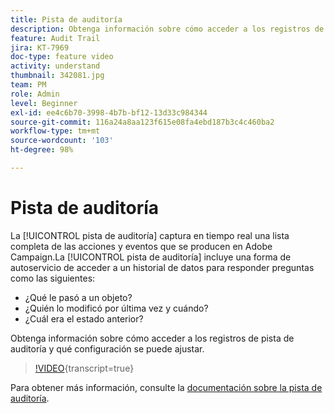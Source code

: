 ```yaml
---
title: Pista de auditoría
description: Obtenga información sobre cómo acceder a los registros de pista de auditoría y qué configuración se puede ajustar.
feature: Audit Trail
jira: KT-7969
doc-type: feature video
activity: understand
thumbnail: 342081.jpg
team: PM
role: Admin
level: Beginner
exl-id: ee4c6b70-3998-4b7b-bf12-13d33c984344
source-git-commit: 116a24a8aa123f615e08fa4ebd187b3c4c460ba2
workflow-type: tm+mt
source-wordcount: '103'
ht-degree: 98%

---
```


# Pista de auditoría

La [!UICONTROL pista de auditoría] captura en tiempo real una lista completa de las acciones y eventos que se producen en Adobe Campaign.La [!UICONTROL pista de auditoría] incluye una forma de autoservicio de acceder a un historial de datos para responder preguntas como las siguientes:

* ¿Qué le pasó a un objeto?
* ¿Quién lo modificó por última vez y cuándo?
* ¿Cuál era el estado anterior?

Obtenga información sobre cómo acceder a los registros de pista de auditoría y qué configuración se puede ajustar.

>[!VIDEO](https://video.tv.adobe.com/v/342081?quality=12&learn=on){transcript=true}

Para obtener más información, consulte la [documentación sobre la pista de auditoría](https://experienceleague.adobe.com/docs/campaign-classic/using/monitoring-campaign-classic/production-procedures/audit-trail.html?lang=es).
